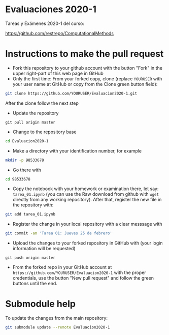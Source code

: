 # Evaluaciones 2020-1
Tareas y Exámenes 2020-1 del curso:

https://github.com/restrepo/ComputationalMethods

# Instructions to make the pull request
* Fork this repository to your github account with the button "Fork" in the upper right-part of this web page in GitHub
* Only the first time: From your forked copy, clone (replace `YOURUSER` with your user name at GitHub or copy from the Clone green button field):
```bash
git clone https://github.com/YOURUSER/Evaluacion2020-1.git
```
After the clone follow the next step
* Update the repository
```
git pull origin master
```
* Change to the repository base
```bash
cd Evaluacion2020-1
```
* Make a directory with your identification number, for example
```bash
mkdir -p 98533678
```
* Go there with
```bash
cd 98533678
```
* Copy the notebook with your homework or examination there, let say: `tarea_01.ipynb` (you can use the Raw download from github with `wget` directly from any working repository). After that, register the new file in the repository with:
```bash
git add tarea_01.ipynb
```
* Register the change in your local repository with a clear messsage with
```bash
git commit -am 'Tarea 01: Jueves 25 de febrero'
```
* Upload the changes to your forked repository in GitHub with (your login information will be requested)
```
git push origin master
```
* From the forked repo in your GitHub account at `https://github.com/YOURUSER/Evaluacion2020-1` with the proper credentials, use the button "New pull request" and follow the green buttons until the end.

# Submodule help
To update the changes from the main repository:
```bash
git submodule update --remote Evaluacion2020-1
```
